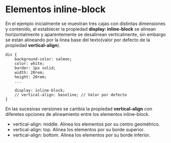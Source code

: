 # Elementos inline-block
En el ejemplo inicialmente se muestran tres cajas con distintas dimensiones y contenido, al establecer la propiedad **display: inline-block** se alinean horizontalmente y aparentemente se desalinean verticalmente, sin embargo se están alineando por la linea base del texto(valor por defecto de la propiedad **vertical-align**).
```
div {
    background-color: salmon;
    color: white;
    border: 1px solid;
    width: 20rem;
    height: 20rem;
    ...

    display: inline-block;  
    // vertical-align: baseline; // Valor por defecto
}
```

En las sucesivas versiones se cambia la propiedad **vertical-align** con diferetes opciones de alineamiento entre los elementos inline-block.
- vertical-align: middle. Alinea los elementos por su centro geométrico.
- vertical-align: top. Alinea los elementos por su borde superior.
- vertical-align: bottom. Alinea los elementos por su borde inferior.